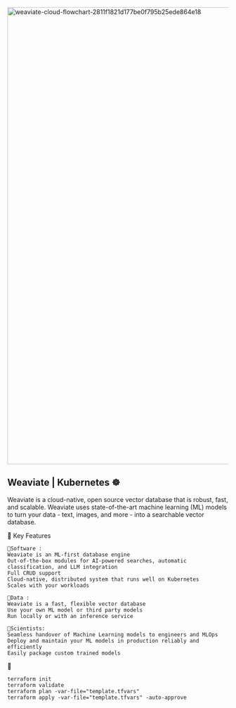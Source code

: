 <img width="2400" height="1040" alt="weaviate-cloud-flowchart-2811f1821d177be0f795b25ede864e18" src="https://github.com/user-attachments/assets/36e0230d-6c4a-4d52-ae5d-d1ed8123b01c" />


## Weaviate | Kubernetes ☸️
Weaviate is a cloud-native, open source vector database that is robust, fast, and scalable.
Weaviate uses state-of-the-art machine learning (ML) models to turn your data - text, images, and more - into a searchable vector database.


🎯 Key Features
```
🔌Software :
Weaviate is an ML-first database engine
Out-of-the-box modules for AI-powered searches, automatic classification, and LLM integration
Full CRUD support
Cloud-native, distributed system that runs well on Kubernetes
Scales with your workloads

🔌Data :
Weaviate is a fast, flexible vector database
Use your own ML model or third party models
Run locally or with an inference service

🔌Scientists:
Seamless handover of Machine Learning models to engineers and MLOps
Deploy and maintain your ML models in production reliably and efficiently
Easily package custom trained models
```

🚀 
```
terraform init
terraform validate
terraform plan -var-file="template.tfvars"
terraform apply -var-file="template.tfvars" -auto-approve
```





